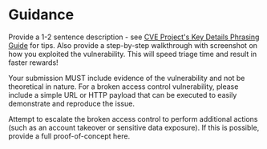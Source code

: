 # Guidance

Provide a 1-2 sentence description - see [CVE Project's Key Details Phrasing Guide](http://cveproject.github.io/docs/content/key-details-phrasing.pdf) for tips. Also provide a step-by-step walkthrough with screenshot on how you exploited the vulnerability. This will speed triage time and result in faster rewards!

Your submission MUST include evidence of the vulnerability and not be theoretical in nature. For a broken access control vulnerability, please include a simple URL or HTTP payload that can be executed to easily demonstrate and reproduce the issue.

Attempt to escalate the broken access control to perform additional actions (such as an account takeover or sensitive data exposure). If this is possible, provide a full proof-of-concept here.
